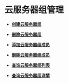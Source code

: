 # 云服务器组管理<a name="ecs_02_1300"></a>

-   **[创建云服务器组](创建云服务器组.md)**  

-   **[删除云服务器组](删除云服务器组.md)**  

-   **[添加云服务器组成员](添加云服务器组成员.md)**  

-   **[删除云服务器组成员](删除云服务器组成员.md)**  

-   **[查询云服务器组列表](查询云服务器组列表.md)**  

-   **[查询云服务器组详情](查询云服务器组详情.md)**  


